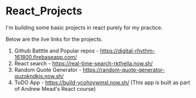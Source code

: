 # React_Projects
I'm building some basic projects in react purely for my practice.

Below are the live links for the projects.

1) Github Batttle and Popular repos - https://digital-rhythm-161800.firebaseapp.com/
2) React search - https://real-time-search-rkthella.now.sh/
3) Random Quote Generator - https://random-quote-generator-quzokndkis.now.sh/
4) ToDO App - https://build-ycohoywmsl.now.sh/ (This app is built as part of Andrew Mead's React course)
